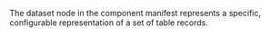 The dataset node in the component manifest represents a specific, configurable representation of a set of table records. 
